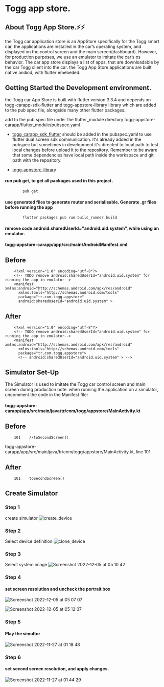 # Togg app store.

## About Togg App Store.⚡️⚡️
the Togg car application store is an AppStore specifically for the Togg smart car, the applications are installed in the car’s operating system, and displayed on the control screen and the main screen(dashboard). However, for production purposes, we use an emulator to imitate the car’s os behavior. The car app store displays a list of apps, that are downloadable by the car Togg client into the car.
the Togg App Store applications are built native andiod, with flutter emebeded. 

## Getting Started the Development environment.

the Togg car App Store is built with flutter version 3.3.4 and depends on
togg-carapp-sdk-flutter and 
togg-appstore-library library which are added to the pub spec file, alongside many other flutter packages.

add to the pub spec file under the flutter_module directory
togg-appstore-carapp/flutter_module/pubspec.yaml

- [togg_carapp_sdk_flutter](https://gitlab.home-ix.com/cooperations/togg/togg-carapp-sdk/togg-carapp-sdk-flutter) 
should be added in the pubspec.yaml to use flutter dual screen sdk communication. It's already added in the pubspec but sometimes in development it's directed to local path to test local changes before upload it to the repository. Remember to be aware that some dependencies have local path inside the workspace and git path with the repository.

- [togg-appstore-library](https://gitlab.home-ix.com/cooperations/togg/togg-appstore/togg-appstore-library)

#### run pub get, to get all packages used in this project.
            pub get
#### use generated files to generate router and serialisable. Generate .gr files before running the app
            flutter packages pub run build_runner build



#### remove code android:sharedUserId="android.uid.system”, while using an emulator.

#### togg-appstore-carapp/app/src/main/AndroidManifest.xml


   ## Before
        <?xml version="1.0" encoding="utf-8"?>
        <!-- TODO remove android:sharedUserId="android.uid.system" for running the app in emulator-->
        <manifest xmlns:android="http://schemas.android.com/apk/res/android"
          xmlns:tools="http://schemas.android.com/tools"
          package="tr.com.togg.appstore"
          android:sharedUserId="android.uid.system" >
                                   
      
   ## After
        <?xml version="1.0" encoding="utf-8"?>
        <!-- TODO remove android:sharedUserId="android.uid.system" for running the app in emulator-->
        <manifest xmlns:android="http://schemas.android.com/apk/res/android"
          xmlns:tools="http://schemas.android.com/tools"
          package="tr.com.togg.appstore">
          <!-- android:sharedUserId="android.uid.system" > -->
         
         
         
## Simulator Set-Up

The Simulator is used to imitate the Togg car control screen and main screen during production
note:  when running the application on a simulator, uncomment the code in the Manifest file:

#### togg-appstore-carapp/app/src/main/java/tr/com/togg/appstore/MainActivity.kt

   ## Before 
        101    //toSecondScreen()

togg-appstore-carapp/app/src/main/java/tr/com/togg/appstore/MainActivity.kt, 
line 101. 
            
   ## After
        101    toSecondScreen()
          
       
         
   ## Create Simulator 
   
   ### Step 1 
   create simulator
   ![create_device](https://user-images.githubusercontent.com/68594765/205542642-7f7bb424-75d9-464e-9210-a59fa16d824c.png)

   ### Step 2    
   Select device definition
   ![clone_device](https://user-images.githubusercontent.com/68594765/205543656-844be32f-c824-49a5-90e3-823871e7e321.png)
   
   ### Step 3 
   Select system image
   ![Screenshot 2022-12-05 at 05 10 42](https://user-images.githubusercontent.com/68594765/205661882-75dbad43-5d89-4283-bfb6-00ce8da2eebb.png)

   
   ### Step 4
   #### set screen resolution and uncheck the portrait box
   ![Screenshot 2022-12-05 at 05 07 07](https://user-images.githubusercontent.com/68594765/205547591-7eb3b7b5-dbc3-440d-bd94-428c2bae9704.png)

  ![Screenshot 2022-12-05 at 05 12 07](https://user-images.githubusercontent.com/68594765/205663014-d631edc4-5e73-44cb-8d0a-da07f257e35c.png)

   ### Step 5
   #### Play the simultor
  ![Screenshot 2022-11-27 at 01 18 48](https://user-images.githubusercontent.com/68594765/205664280-ace69631-f0be-4cf9-9679-9ca5a91f13c7.png)
  
   ### Step 6
   #### set second screen resolution, and apply changes.
  ![Screenshot 2022-11-27 at 01 44 29](https://user-images.githubusercontent.com/68594765/205664273-61ff2857-fbb5-468e-9d04-bf7acadbb928.png)

  

